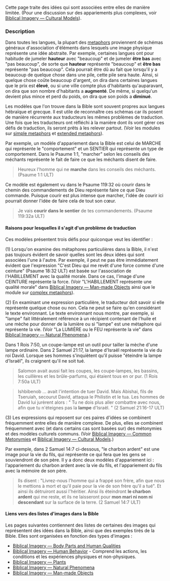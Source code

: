 Cette page traite des idées qui sont associées entre elles de manière limitée. (Pour une discussion sur des appariements plus complexes, voir [Biblical Imagery — Cultural Models](../bita-part3/01.md)).

### Description

Dans toutes les langues, la plupart des [metaphors](../figs-metaphor/01.md) proviennent de schémas généraux d'association d'éléments dans lesquels une image physique représente une idée abstraite. Par exemple, certaines langues ont pour habitude de jumeler **hauteur** avec "beaucoup" et de jumeler **être bas** avec "pas beaucoup", de sorte que **hauteur** représente "beaucoup" et **être bas** représente "pas beaucoup". Cela pourrait être dû au fait que lorsqu'il y a beaucoup de quelque chose dans une pile, cette pile sera haute. Ainsi, si quelque chose coûte beaucoup d'argent, on dira dans certaines langues que le prix est **élevé**, ou si une ville compte plus d'habitants qu'auparavant, on dira que son nombre d'habitants a **augmenté**. De même, si quelqu'un devient plus mince et perd du poids, on dira que son poids a **diminué**.

Les modèles que l'on trouve dans la Bible sont souvent propres aux langues hébraïque et grecque. Il est utile de reconnaître ces schémas car ils posent de manière récurrente aux traducteurs les mêmes problèmes de traduction. Une fois que les traducteurs ont réfléchi à la manière dont ils vont gérer ces défis de traduction, ils seront prêts à les relever partout. (Voir les modules sur [simple metaphors](../figs-simetaphor/01.md) et [extended metaphors](../figs-exmetaphor/01.md)).

Par exemple, un modèle d'appariement dans la Bible est celui de MARCHE qui représente le "comportement" et un SENTIER qui représente un type de comportement. Dans le Psaume 1:1, "marcher" selon les conseils des méchants représente le fait de faire ce que les méchants disent de faire.

> Heureux l'homme qui ne **marche** dans les conseils des méchants. (Psaume 1:1 ULT)

Ce modèle est également vu dans le Psaume 119:32 où courir dans le chemin des commandements de Dieu représente faire ce que Dieu commande. Puisque courir est plus intense que marcher, l'idée de courir ici pourrait donner l'idée de faire cela de tout son cœur.

> Je vais **courir dans le sentier** de tes commandements. (Psaume 119:32a ULT)

#### Raisons pour lesquelles il s'agit d'un problème de traduction

Ces modèles présentent trois défis pour quiconque veut les identifier :

(1) Lorsqu'on examine des métaphores particulières dans la Bible, il n'est pas toujours évident de savoir quelles sont les deux idées qui sont associées l'une à l'autre. Par exemple, il peut ne pas être immédiatement évident que l'expression "C'est Dieu qui me revêt d'une force comme d'une ceinture" (Psaume 18:32 ULT) est basée sur l'association de l'HABILLEMENT avec la qualité morale. Dans ce cas, l'image d'une CEINTURE représente la force. (Voir "L'HABILLEMENT représente une qualité morale" dans [Biblical Imagery — Man-made Objects](../bita-manmade/01.md) ainsi que le module sur [complex metaphors](../figs-cometaphor/01.md)).

(2) En examinant une expression particulière, le traducteur doit savoir si elle représente quelque chose ou non. Cela ne peut se faire qu'en considérant le texte environnant. Le texte environnant nous montre, par exemple, si "lampe" fait littéralement référence à un récipient contenant de l'huile et une mèche pour donner de la lumière ou si "lampe" est une métaphore qui représente la vie. (Voir "La LUMIÈRE ou le FEU représente la vie" dans [Biblical Imagery — Natural Phenomena](../bita-phenom/01.md).)

Dans 1 Rois 7:50, un coupe-lampe est un outil pour tailler la mèche d'une lampe ordinaire. Dans 2 Samuel 21:17, la lampe d'Israël représente la vie du roi David. Lorsque ses hommes s'inquiètent qu'il puisse "éteindre la lampe d'Israël", ils craignent qu'il ne soit tué.

> Salomon avait aussi fait les coupes, les coupe-lampes, les bassins, les cuillères et les brûle-parfums, qui étaient tous en or pur. (1 Rois 7:50a ULT)

> Ishbibenob ... avait l'intention de tuer David. Mais Abishai, fils de Tseruiah, secourut David, attaqua le Philistin et le tua. Les hommes de David lui jurèrent alors : " Tu ne dois plus aller combattre avec nous, afin que tu n'éteignes pas la **lampe** d'Israël. " (2 Samuel 21:16-17 ULT)

(3) Les expressions qui reposent sur ces paires d'idées se combinent fréquemment entre elles de manière complexe. De plus, elles se combinent fréquemment avec (et dans certains cas sont basées sur) des métonymies et des modèles culturels communs. (Voir [Biblical Imagery — Common Metonymies](../bita-part2/01.md) et [Biblical Imagery — Cultural Models](../bita-part3/01.md).)

Par exemple, dans 2 Samuel 14:7 ci-dessous, "le charbon ardent" est une image pour la vie du fils, qui représente ce qui fera que les gens se souviendront de son père. Il y a donc deux modèles d'appariement ici : l'appariement du charbon ardent avec la vie du fils, et l'appariement du fils avec la mémoire de son père.

> Ils disent : "Livrez-nous l'homme qui a frappé son frère, afin que nous le mettions à mort et qu'il paie pour la vie de son frère qu'il a tué". Et ainsi ils détruiront aussi l'héritier. Ainsi ils éteindront **le charbon ardent** qui me reste, et ils ne laisseront pour **mon mari ni nom ni descendant** sur la surface de la terre. (2 Samuel 14:7 ULT)

#### Liens vers des listes d'images dans la Bible

Les pages suivantes contiennent des listes de certaines des images qui représentent des idées dans la Bible, ainsi que des exemples tirés de la Bible. Elles sont organisées en fonction des types d'images :

* [Biblical Imagery — Body Parts and Human Qualities](../bita-hq/01.md)
* [Biblical Imagery — Human Behavior](../bita-humanbehavior/01.md) - Comprend les actions, les conditions et les expériences physiques et non-physiques.
* [Biblical Imagery — Plants](../bita-plants/01.md)
* [Biblical Imagery — Natural Phenomena](../bita-phenom/01.md)
* [Biblical Imagery — Man-made Objects](../bita-manmade/01.md)
